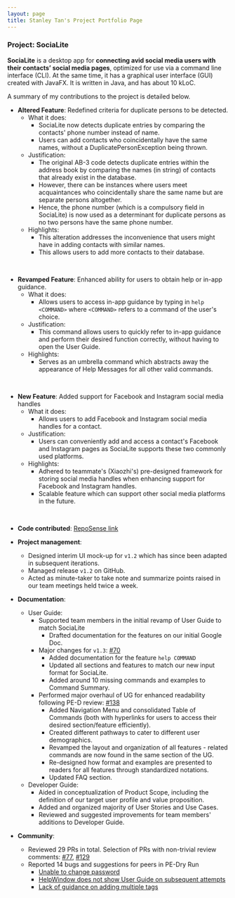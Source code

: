```yaml
---
layout: page
title: Stanley Tan's Project Portfolio Page
---
```


### Project: SociaLite

**SociaLite** is a desktop app for **connecting avid social media users with their contacts’ social media pages**, optimized for use via a command line interface (CLI).
At the same time, it has a graphical user interface (GUI) created with JavaFX. 
It is written in Java, and has about 10 kLoC.


A summary of my contributions to the project is detailed below.



* **Altered Feature**: Redefined criteria for duplicate persons to be detected.
  * What it does:
    * SociaLite now detects duplicate entries by comparing the contacts' phone number instead of name.
    * Users can add contacts who coincidentally have the same names, without a DuplicatePersonException being thrown.
  * Justification:
    * The original AB-3 code detects duplicate entries within the address book by comparing the names (in string) of contacts that already exist in the database.
    * However, there can be instances where users meet acquaintances who coincidentally share the same name but are separate persons altogether.
    * Hence, the phone number (which is a compulsory field in SociaLite) is now used as a determinant for duplicate persons as no two persons have the same phone number.
  * Highlights:
    * This alteration addresses the inconvenience that users might have in adding contacts with similar names.
    * This allows users to add more contacts to their database.
    
<br>

* **Revamped Feature**: Enhanced ability for users to obtain help or in-app guidance.
  * What it does: 
    * Allows users to access in-app guidance by typing in `help <COMMAND>` where `<COMMAND>` refers to a command of the user's choice.
  * Justification:
    * This command allows users to quickly refer to in-app guidance and perform their desired function correctly, without having to open the User Guide.
  * Highlights:
    * Serves as an umbrella command which abstracts away the appearance of Help Messages for all other valid commands.
    
<br>

* **New Feature**: Added support for Facebook and Instagram social media handles
  * What it does: 
    * Allows users to add Facebook and Instagram social media handles for a contact.
  * Justification:
    * Users can conveniently add and access a contact's Facebook and Instagram pages as SociaLite supports these two commonly used platforms.
  * Highlights:
    * Adhered to teammate's (Xiaozhi's) pre-designed framework for storing social media handles when enhancing support for Facebook and Instagram handles.
    * Scalable feature which can support other social media platforms in the future.
    
<br>

* **Code contributed**: [RepoSense link](https://tinyurl.com/f11-4-stanley)

* **Project management**:
  * Designed interim UI mock-up for `v1.2` which has since been adapted in subsequent iterations.
  * Managed release `v1.2` on GitHub.
  * Acted as minute-taker to take note and summarize points raised in our team meetings held twice a week.

* **Documentation**:
  * User Guide:
    * Supported team members in the initial revamp of User Guide to match SociaLite
      * Drafted documentation for the features on our initial Google Doc.
    * Major changes for `v1.3`: [\#70](https://github.com/AY2122S1-CS2103T-F11-4/tp/pull/70)
      * Added documentation for the feature `help COMMAND`
      * Updated all sections and features to match our new input format for SociaLite.
      * Added around 10 missing commands and examples to Command Summary.
    * Performed major overhaul of UG for enhanced readability following PE-D review: [\#138](https://github.com/AY2122S1-CS2103T-F11-4/tp/pull/138)
      * Added Navigation Menu and consolidated Table of Commands (both with hyperlinks for users to access their desired section/feature efficiently).
      * Created different pathways to cater to different user demographics.
      * Revamped the layout and organization of all features - related commands are now found in the same section of the UG.
      * Re-designed how format and examples are presented to readers for all features through standardized notations.
      * Updated FAQ section.
  * Developer Guide:
    * Aided in conceptualization of Product Scope, including the definition of our target user profile and value proposition.
    * Added and organized majority of User Stories and Use Cases.
    * Reviewed and suggested improvements for team members' additions to Developer Guide.


* **Community**:
  * Reviewed 29 PRs in total. Selection of PRs with non-trivial review comments: [\#77](https://github.com/AY2122S1-CS2103T-F11-4/tp/pull/77), [\#129](https://github.com/AY2122S1-CS2103T-F11-4/tp/pull/129)
  * Reported 14 bugs and suggestions for peers in PE-Dry Run
    * [Unable to change password](https://github.com/AY2122S1-CS2103T-W13-2/tp/issues/186)
    * [HelpWindow does not show User Guide on subsequent attempts](https://github.com/AY2122S1-CS2103T-W13-2/tp/issues/138)
    * [Lack of guidance on adding multiple tags](https://github.com/AY2122S1-CS2103T-W13-2/tp/issues/159)
